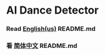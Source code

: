 # AI Dance Detector
### Read <a href="https://github.com/ai-pjlab/AI-Dance-Detector/tree/main/en-US/README.md">English(us)</a> README.md
### 看 <a href="https://github.com/ai-pjlab/AI-Dance-Detector/tree/main/zh-CN/README.md">简体中文</a> README.md
